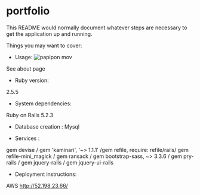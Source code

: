 # portfolio

This README would normally document whatever steps are necessary to get the
application up and running.

Things you may want to cover:


* Usage:
![papipon mov](https://user-images.githubusercontent.com/50140667/62032494-c4183b80-b224-11e9-92fe-ff48f8c3fdbd.gif)

See about page

* Ruby version:

2.5.5

* System dependencies:

Ruby on Rails 5.2.3


* Database creation :
Mysql

* Services :

gem devise / gem 'kaminari', '~> 1.1.1' /gem refile, require: refile/rails/ gem refile-mini_magick / gem ransack / gem bootstrap-sass, ~> 3.3.6 / gem pry-rails / gem jquery-rails / gem jquery-ui-rails

* Deployment instructions:

AWS
http://52.198.23.66/
